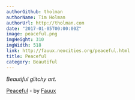 ```yaml
---
authorGithub: tholman
authorName: Tim Holman
authorUrl: http://tholman.com
date: "2017-01-05T00:00:00Z"
image: peaceful.png
imgHeight: 310
imgWidth: 518
link: http://fauux.neocities.org/peaceful.html
title: Peaceful
category: Beautiful
---
```


_Beautiful glitchy art._

[Peaceful](http://fauux.neocities.org/peaceful.html) - by [Fauux](http://fauux.neocities.org/)

